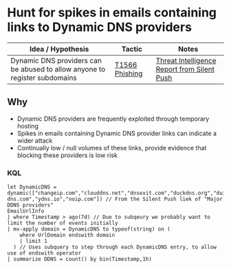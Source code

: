 # Hunt for spikes in emails containing links to Dynamic DNS providers

|Idea / Hypothesis|Tactic|Notes|
|---|---|---|
|Dynamic DNS providers can be abused to allow anyone to register subdomains|[T1566 Phishing](https://attack.mitre.org/techniques/T1566/)|[Threat Intelligence Report from Silent Push](https://www.silentpush.com/blog/dynamic-dns-providers/)|

## Why

- Dynamic DNS providers are frequently exploited through temporary hosting
- Spikes in emails containing Dynamic DNS provider links can indicate a wider attack
- Continually low / null volumes of these links, provide evidence that blocking these providers is low risk

### KQL

```KQL
let DynamicDNS = dynamic(["changeip.com","clouddns.net","dnsexit.com","duckdns.org","duiadns.net","dyn.com","dynu.com","now-dns.com","ydns.io","noip.com"]) // From the Silent Push liek of "Major DDNS providers"
EmailUrlInfo
| where Timestamp > ago(7d) // Due to subqeury we probably want to limit the number of events initially
| mv-apply domain = DynamicDNS to typeof(string) on (
    where UrlDomain endswith domain
    | limit 1
  ) // Uses subquery to step through each DynamicDNS entry, to allow use of endswith operator
| summarize DDNS = count() by bin(Timestamp,1h)